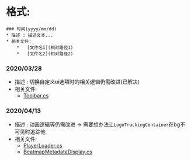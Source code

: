 # 格式:
```
### 时间(yyyy/mm/dd)
* 描述 : 描述文本...
* 相关文件:
    *   [文件名1](相对路径1)
    *   [文件名2](相对路径2)
```

### 2020/03/28
* 描述 : ~~切换自定义ui选项时的相关逻辑仍需改进~~(已解决)
* 相关文件:
    *   [Toolbar.cs](osu.Game/Overlays/Toolbar/Toolbar.cs)

### 2020/04/13
* 描述 : 动画逻辑等仍需改进 → 需要想办法让`LogoTrackingContainer`在bg不可见时追踪他
* 相关文件:
    *   [PlayerLoader.cs](osu.Game/Screens/Play/PlayerLoader.cs)
    *   [BeatmapMetadataDisplay.cs](osu.Game/Screens/Play/BeatmapMetadataDisplay.cs)